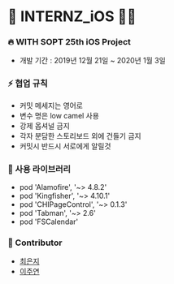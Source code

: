 # 💛 INTERNZ_iOS 🐥🐤

### 🔥 WITH SOPT 25th iOS Project
- 개발 기간 : 2019년 12월 21일 ~ 2020년 1월 3일



### ⚡️ 협업 규칙
- 커밋 메세지는 영어로 
- 변수 명은 low camel 사용
- 강제 옵셔널 금지
- 각자 분담한 스토리보드 외에 건들기 금지
- 커밋시 반드시 서로에게 알릴것

### 🌟 사용 라이브러리
- pod 'Alamofire', '~> 4.8.2'
- pod 'Kingfisher', '~> 4.10.1'
- pod 'CHIPageControl', '~> 0.1.3'
- pod 'Tabman', '~> 2.6'
- pod 'FSCalendar'






### 👶 Contributor
- [최은지](https://github.com/ChoiEunji0114)
- [이주연](https://github.com/juyeonblue)
